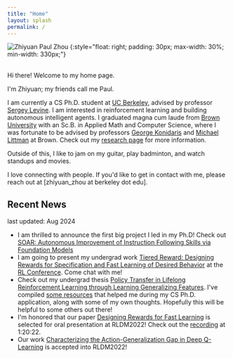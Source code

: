 ```yaml
---
title: "Home"
layout: splash
permalink: /
---
```


![Zhiyuan Paul Zhou](./images/profile.JPG)
{:style="float: right; padding: 30px; max-width: 30%; min-width: 330px;"}

<br/>
Hi there! Welcome to my home page. 

I'm Zhiyuan; my friends call me Paul.

I am currently a CS Ph.D. student at [UC Berkeley](https://www.berkeley.edu), advised by professor [Sergey Levine](https://people.eecs.berkeley.edu/~svlevine/). I am interested in reinforcement learning and building autonomous intelligent agents.
I graduated magna cum laude from [Brown University](https://www.brown.edu) with an Sc.B. in Applied Math and Computer Science, where I was fortunate to be advised by professors [George Konidaris](https://cs.brown.edu/people/gdk/) and [Michael Littman](https://www.littmania.com) at Brown. Check out my [research page](/research/) for more information.

Outside of this, I like to jam on my guitar, play badminton, and watch standups and movies.

I love connecting with people. If you'd like to get in contact with me, please reach out at [zhiyuan_zhou at berkeley dot edu].

## Recent News
last updated: Aug 2024
- I am thrilled to announce the first big project I led in my Ph.D! Check out [SOAR: Autonomous Improvement of Instruction Following Skills via Foundation Models](https://auto-improvement.github.io)
- I am going to present my undergrad work [Tiered Reward: Designing Rewards for Specification and Fast Learning of Desired Behavior](/tiered_reward/) at the [RL Conference](https://rl-conference.cc). Come chat with me!
- Check out my undergrad thesis [Policy Transfer in Lifelong Reinforcement Learning through Learning Generalizing Features](https://cs.brown.edu/media/filer_public/c2/72/c272a1f8-1186-4a85-8f97-cfe8a1a7278a/zhouzhiyuan_honors_thesis.pdf).
I've compiled [some resources](/grad_school_apps/) that helped me during my CS Ph.D. application, along with some of my own thoughts. Hopefully this will be helpful to some others out there!
- I'm honored that our paper [Designing Rewards for Fast Learning](https://arxiv.org/abs/2205.15400?context=cs.AI) is selected for oral presentation at RLDM2022! Check out the [recording](https://brown.hosted.panopto.com/Panopto/Pages/Viewer.aspx?id=7adfa2ab-3dde-46ab-b69e-aea800efe5ef) at 1:20:22.
- Our work [Characterizing the Action-Generalization Gap in Deep Q-Learning](https://arxiv.org/abs/2205.05588) is accepted into RLDM2022!